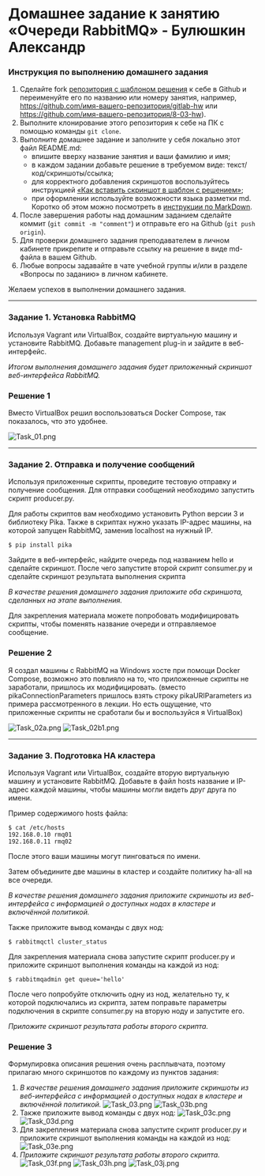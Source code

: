 # Домашнее задание к занятию  «Очереди RabbitMQ» - Булюшкин Александр

### Инструкция по выполнению домашнего задания

1. Сделайте fork [репозитория c шаблоном решения](https://github.com/netology-code/sys-pattern-homework) к себе в Github и переименуйте его по названию или номеру занятия, например, https://github.com/имя-вашего-репозитория/gitlab-hw или https://github.com/имя-вашего-репозитория/8-03-hw).
2. Выполните клонирование этого репозитория к себе на ПК с помощью команды `git clone`.
3. Выполните домашнее задание и заполните у себя локально этот файл README.md:
   - впишите вверху название занятия и ваши фамилию и имя;
   - в каждом задании добавьте решение в требуемом виде: текст/код/скриншоты/ссылка;
   - для корректного добавления скриншотов воспользуйтесь инструкцией [«Как вставить скриншот в шаблон с решением»](https://github.com/netology-code/sys-pattern-homework/blob/main/screen-instruction.md);
   - при оформлении используйте возможности языка разметки md. Коротко об этом можно посмотреть в [инструкции по MarkDown](https://github.com/netology-code/sys-pattern-homework/blob/main/md-instruction.md).
4. После завершения работы над домашним заданием сделайте коммит (`git commit -m "comment"`) и отправьте его на Github (`git push origin`).
5. Для проверки домашнего задания преподавателем в личном кабинете прикрепите и отправьте ссылку на решение в виде md-файла в вашем Github.
6. Любые вопросы задавайте в чате учебной группы и/или в разделе «Вопросы по заданию» в личном кабинете.

Желаем успехов в выполнении домашнего задания.

---

### Задание 1. Установка RabbitMQ

Используя Vagrant или VirtualBox, создайте виртуальную машину и установите RabbitMQ.
Добавьте management plug-in и зайдите в веб-интерфейс.

*Итогом выполнения домашнего задания будет приложенный скриншот веб-интерфейса RabbitMQ.*

### Решение 1

Вместо VirtualBox решил воспользоваться  Docker Compose, так показалось, что это удобнее.

![Task_01.png](https://github.com/bulrza/11-04/blob/main/img/Task_01.png)


---

### Задание 2. Отправка и получение сообщений

Используя приложенные скрипты, проведите тестовую отправку и получение сообщения.
Для отправки сообщений необходимо запустить скрипт producer.py.

Для работы скриптов вам необходимо установить Python версии 3 и библиотеку Pika.
Также в скриптах нужно указать IP-адрес машины, на которой запущен RabbitMQ, заменив localhost на нужный IP.

```shell script
$ pip install pika
```

Зайдите в веб-интерфейс, найдите очередь под названием hello и сделайте скриншот.
После чего запустите второй скрипт consumer.py и сделайте скриншот результата выполнения скрипта

*В качестве решения домашнего задания приложите оба скриншота, сделанных на этапе выполнения.*

Для закрепления материала можете попробовать модифицировать скрипты, чтобы поменять название очереди и отправляемое сообщение.

### Решение 2

Я создал машины с RabbitMQ на Windows хосте при помощи Docker Compose, возможно это повлияло на то, что приложенные скрипты не заработали, пришлось их модифицировать.
(вместо pikaConnectionParameters пришлось взять строку pikaURIParameters из примера рассмотренного в лекции. Но есть ощущение, что приложенные скрипты не сработали бы и воспользуйся я VirtualBox)

![Task_02a.png](https://github.com/bulrza/11-04/blob/main/img/Task_02a.png)
![Task_02b1.png](https://github.com/bulrza/11-04/blob/main/img/Task_02b1.png)

---

### Задание 3. Подготовка HA кластера

Используя Vagrant или VirtualBox, создайте вторую виртуальную машину и установите RabbitMQ.
Добавьте в файл hosts название и IP-адрес каждой машины, чтобы машины могли видеть друг друга по имени.

Пример содержимого hosts файла:
```shell script
$ cat /etc/hosts
192.168.0.10 rmq01
192.168.0.11 rmq02
```
После этого ваши машины могут пинговаться по имени.

Затем объедините две машины в кластер и создайте политику ha-all на все очереди.

*В качестве решения домашнего задания приложите скриншоты из веб-интерфейса с информацией о доступных нодах в кластере и включённой политикой.*

Также приложите вывод команды с двух нод:

```shell script
$ rabbitmqctl cluster_status
```

Для закрепления материала снова запустите скрипт producer.py и приложите скриншот выполнения команды на каждой из нод:

```shell script
$ rabbitmqadmin get queue='hello'
```

После чего попробуйте отключить одну из нод, желательно ту, к которой подключались из скрипта, затем поправьте параметры подключения в скрипте consumer.py на вторую ноду и запустите его.

*Приложите скриншот результата работы второго скрипта.*

### Решение 3

Формулировка описания решения очень расплывчата, поэтому прилагаю много скриншотов по каждому из пунктов задания:

1) *В качестве решения домашнего задания приложите скриншоты из веб-интерфейса с информацией о доступных нодах в кластере и включённой политикой.*
![Task_03.png](https://github.com/bulrza/11-04/blob/main/img/Screenshot_03a.png)
![Task_03b.png](https://github.com/bulrza/11-04/blob/main/img/Task_03b.png)
2) Также приложите вывод команды с двух нод:
![Task_03c.png](https://github.com/bulrza/11-04/blob/main/img/Task_03c.png)
![Task_03d.png](https://github.com/bulrza/11-04/blob/main/img/Task_03d.png)
3) Для закрепления материала снова запустите скрипт producer.py и приложите скриншот выполнения команды на каждой из нод:
![Task_03e.png](https://github.com/bulrza/11-04/blob/main/img/Task_03e.png)
4) *Приложите скриншот результата работы второго скрипта.*
![Task_03f.png](https://github.com/bulrza/11-04/blob/main/img/Task_03f.png)
![Task_03h.png](https://github.com/bulrza/11-04/blob/main/img/Task_03h.png)
![Task_03j.png](https://github.com/bulrza/11-04/blob/main/img/Task_03j.png)